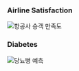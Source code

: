 ### Airline Satisfaction

![항공사 승객 만족도](https://user-images.githubusercontent.com/87642864/209523965-222f58a9-a4dc-4b95-959b-2eb5b4dd275a.jpg)



### Diabetes

![당뇨병 예측](https://user-images.githubusercontent.com/87642864/209524035-4f67fe3b-8c30-46da-8b82-f779d6d7adbc.jpg)
